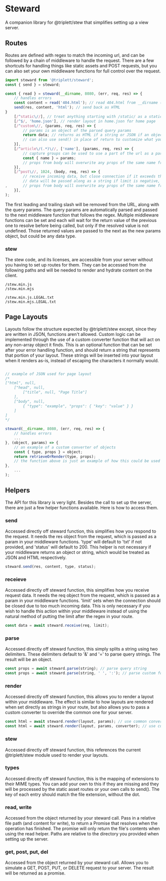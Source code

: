 # Steward
A companion library for @triplett/stew that simplifies setting up a view server.

## Routes
Routes are defined with regex to match the incoming url, and can be followed by a chain of middleware to handle the request. There are a few shortcuts for handling things like static assets and POST requests, but you can also set your own middleware functions for full control over the request.

```js
import steward from '@triplett/steward';
const { send } = steward;

const { read } = steward(__dirname, 8080, (err, req, res) => {
	// handles errors
	const content = read('404.html'); // read 404.html from __dirname (current folder)
	send(res, content, 'html'); // send back as HTML
}
	[/^static\//], // treat anything starting with /static/ as a static asset
	[/^$/, 'home.json'], // render layout in home.json for home page
	[/^custom\//, (params, req, res) => {
		// params is an object of the parsed query params
		return data; // returns as HTML if a string or JSON if an object
		// can also use send() in place of return to customize what you return
	}],
	[/^article\/(.*)\//, ['name'], (params, req, res) => {
		// capture groups can be used to use a part of the url as a param
		const { name } = params;
		// props from body will overwrite any props of the same name from query params
	}],
	[/^post\//, 1024, (body, req, res) => {
		// receive incoming data, but close connection if it exceeds the set limit (number after regex)
		// data will be passed along as a string if limit is negative, otherwise it will be converted to JSON
, 		// props from body will overwrite any props of the same name from query params
	}],
);
```

The first leading and trailing slash will be removed from the URL, along with the query params. The query params are automatically parsed and passed to the next middleware function that follows the regex. Multiple middleware functions can be set and each will wait for the return value of the previous one to resolve before being called, but only if the resolved value is not undefined. Those returned values are passed to the next as the new params object, but could be any data type.

### stew
The stew code, and its licenses, are accessible from your server without you having to set up routes for them. They can be accessed from the following paths and will be needed to render and hydrate content on the client.

```
/stew.min.js
/stew.min.mjs

/stew.min.js.LEGAL.txt
/stew.min.mjs.LEGAL.txt
```

## Page Layouts
Layouts follow the structure expected by @triplett/stew except, since they are written in JSON, functions aren't allowed. Custom logic can be implemented through the use of a custom converter function that will act on any non-array object it finds. This is an optional function that can be set after your error handling function, and should return a string that represents that portion of your layout. These strings will be inserted into your layout when it renders as-is, instead of escaping the characters it normally would.

```js

// example of JSON used for page layout
/*
["html", null,
	["head", null,
		["title", null, "Page Title"]
	],
	["body", null,
		{ "type": "example", "props": { "key": "value" } }
	]
]
*/

steward(__dirname, 8080, (err, req, res) => {
	// handles errors
	...
}, (object, params) => {
	// an example of a custom converter of objects
	const { type, props } = object;
	return retrieveOrRender(type, props);
	// the function above is just an example of how this could be used to implement caching
},
	...
);
```

## Helpers
The API for this library is very light. Besides the call to set up the server, there are just a few helper functions available. Here is how to access them.

### send
Accessed directly off steward function, this simplifies how you respond to the request. It needs the res object from the request, which is passed as a param in your middleware functions. 'type' will default to 'txt' if not provided, and 'status' will default to 200. This helper is not necessary if your middleware returns an object or string, which would be treated as JSON and HTML respectively.

```js
steward.send(res, content, type, status);
```

### receieve
Accessed directly off steward function, this simplifies how you receive request data. It needs the req object from the request, which is passed as a param in your middleware functions. 'limit' sets when the connection should be closed due to too much incoming data. This is only necessary if you wish to handle this action within your middleware instead of using the natural method of putting the limit after the regex in your route.

```js
const data = await steward.receive(req, limit);
```

### parse
Accessed directly off steward function, this simply splits a string using two delimiters. These delimiters default to '&' and '=' to parse query strings. The result will be an object.

```js
const props = await steward.parse(string); // parse query string
const props = await steward.parse(string, ' ', ':'); // parse custom format
```

### render
Accessed directly off steward function, this allows you to render a layout within your middleware. The effect is similar to how layouts are rendered when set directly as strings in your route, but also allows you to pass a custom converter to override the common one for your server.

```js
const html = await steward.render(layout, params); // use common converter
const html = await steward.render(layout, params, converter); // use custom converter
```

### stew
Accessed directly off steward function, this references the current @triplett/stew module used to render your layouts.

### types
Accessed directly off steward function, this is the mapping of extensions to their MIME types. You can add your own to this if they are missing and they will be processed by the static asset routes or your own calls to send(). The key of each entry should match the file extension, without the dot.

### read, write
Accessed from the object returned by your steward call. Pass in a relative file path (and content for write), to return a Promise that resolves when the operation has finished. The promise will only return the file's contents when using the read helper. Paths are relative to the directory you provided when setting up the server.

### get, post, put, del
Accessed from the object returned by your steward call. Allows you to simulate a GET, POST, PUT, or DELETE request to your server. The result will be returned as a promise.
